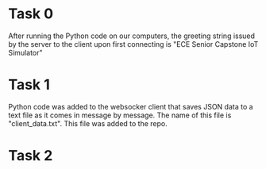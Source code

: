 # Task 0
After running the Python code on our computers, the greeting string issued by the server to the client upon first connecting is "ECE Senior Capstone IoT Simulator"  

# Task 1
Python code was added to the websocker client that saves JSON data to a text file as it comes in message by message. The name of this file is "client_data.txt". This file was added to the repo.

# Task 2
